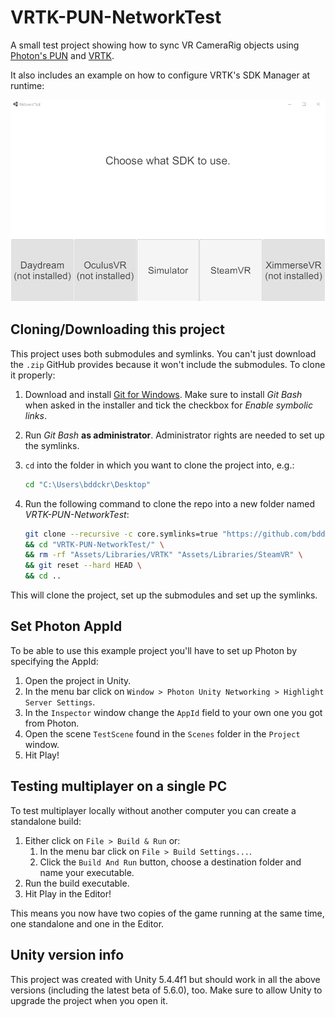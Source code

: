 # VRTK-PUN-NetworkTest
A small test project showing how to sync VR CameraRig objects using [Photon's PUN](https://www.photonengine.com/en-US/PUN) and [VRTK](https://github.com/thestonefox/VRTK).

It also includes an example on how to configure VRTK's SDK Manager at runtime:

![Screenshot](Screenshot.png)

## Cloning/Downloading this project

This project uses both submodules and symlinks. You can't just download the `.zip` GitHub provides because it won't include the submodules. To clone it properly:

1. Download and install [Git for Windows](https://git-scm.com/download/win). Make sure to install *Git Bash* when asked in the installer and tick the checkbox for *Enable symbolic links*.
2. Run *Git Bash* **as administrator**. Administrator rights are needed to set up the symlinks.
3. `cd` into the folder in which you want to clone the project into, e.g.:

    ```bash
    cd "C:\Users\bddckr\Desktop"
    ```

4. Run the following command to clone the repo into a new folder named *VRTK-PUN-NetworkTest*:

    ```bash
    git clone --recursive -c core.symlinks=true "https://github.com/bddckr/VRTK-PUN-NetworkTest.git" \
    && cd "VRTK-PUN-NetworkTest/" \
    && rm -rf "Assets/Libraries/VRTK" "Assets/Libraries/SteamVR" \
    && git reset --hard HEAD \
    && cd ..
    ```

This will clone the project, set up the submodules and set up the symlinks.

## Set Photon AppId

To be able to use this example project you'll have to set up Photon by specifying the AppId:

1. Open the project in Unity.
2. In the menu bar click on `Window > Photon Unity Networking > Highlight Server Settings`.
3. In the `Inspector` window change the `AppId` field to your own one you got from Photon.
4. Open the scene `TestScene` found in the `Scenes` folder in the `Project` window.
5. Hit Play!

## Testing multiplayer on a single PC

To test multiplayer locally without another computer you can create a standalone build:

1. Either click on `File > Build & Run` or:
    1. In the menu bar click on `File > Build Settings...`.
    2. Click the `Build And Run` button, choose a destination folder and name your executable.
2. Run the build executable.
3. Hit Play in the Editor!

This means you now have two copies of the game running at the same time, one standalone and one in the Editor.

## Unity version info

This project was created with Unity 5.4.4f1 but should work in all the above versions (including the latest beta of 5.6.0), too. Make sure to allow Unity to upgrade the project when you open it.
